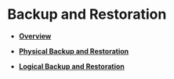# Backup and Restoration<a name="EN-US_TOPIC_0242215083"></a>

-   **[Overview](overview.md)**  

-   **[Physical Backup and Restoration](physical-backup-and-restoration.md)**  

-   **[Logical Backup and Restoration](logical-backup-and-restoration.md)**  


